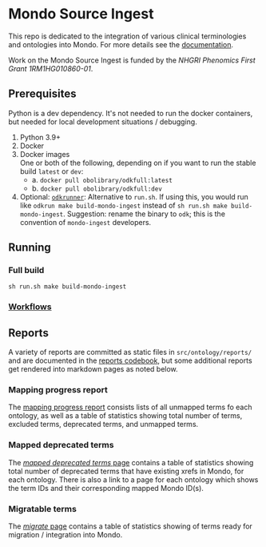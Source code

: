 # Mondo Source Ingest

This repo is dedicated to the integration of various clinical terminologies and ontologies into Mondo. For more details 
see the [documentation](https://monarch-initiative.github.io/mondo-ingest/).

Work on the Mondo Source Ingest is funded by the _NHGRI Phenomics First Grant 1RM1HG010860-01_.

## Prerequisites
Python is a dev dependency. It's not needed to run the docker containers, but needed for local development situations 
/ debugging.
1. Python 3.9+
2. Docker
3. Docker images  
  One or both of the following, depending on if you want to run the stable build `latest` or `dev`:
    - a. `docker pull obolibrary/odkfull:latest`
    - b. `docker pull obolibrary/odkfull:dev`
4. Optional: [`odkrunner`](https://github.com/gouttegd/odkrunner): Alternative to `run.sh`. If using this, you would run
    like `odkrun make build-mondo-ingest` instead of `sh run.sh make build-mondo-ingest`. Suggestion: rename the binary 
    to `odk`; this is the convention of `mondo-ingest` developers. 

## Running
### Full build
`sh run.sh make build-mondo-ingest`

### [Workflows](./docs/developer/workflows.md)

## Reports
A variety of reports are committed as static files in `src/ontology/reports/` and are documented in the 
[reports codebook](src/ontology/reports/README.md), but some additional reports get rendered into markdown pages as 
noted below.

### Mapping progress report
The [mapping progress report](./docs/reports/unmapped.md) consists lists of all unmapped terms fo each ontology, as well 
as a table of statistics showing total number of terms, excluded terms, deprecated terms, and unmapped terms.

### Mapped deprecated terms
The [_mapped deprecated terms_ page](./docs/reports/mapped_deprecated.md) contains a table of statistics showing total number of deprecated terms that 
have existing xrefs in Mondo, for each ontology. There is also a link to a page for each ontology which shows the term 
IDs and their corresponding mapped Mondo ID(s). 

### Migratable terms
The [_migrate_ page](./docs/reports/migrate.md) contains a table of statistics showing of terms ready for migration / 
integration into Mondo.
